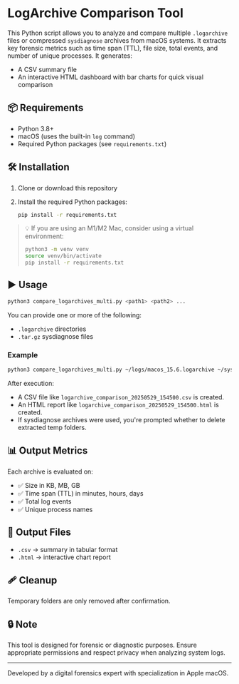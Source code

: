 # LogArchive Comparison Tool

This Python script allows you to analyze and compare multiple `.logarchive` files or compressed `sysdiagnose` archives from macOS systems. It extracts key forensic metrics such as time span (TTL), file size, total events, and number of unique processes. It generates:

* A CSV summary file
* An interactive HTML dashboard with bar charts for quick visual comparison

## 📦 Requirements

* Python 3.8+
* macOS (uses the built-in `log` command)
* Required Python packages (see `requirements.txt`)

## 🛠 Installation

1. Clone or download this repository
2. Install the required Python packages:

   ```bash
   pip install -r requirements.txt
   ```

> 💡 If you are using an M1/M2 Mac, consider using a virtual environment:
>
> ```bash
> python3 -m venv venv
> source venv/bin/activate
> pip install -r requirements.txt
> ```

## ▶️ Usage

```bash
python3 compare_logarchives_multi.py <path1> <path2> ...
```

You can provide one or more of the following:

* `.logarchive` directories
* `.tar.gz` sysdiagnose files

### Example

```bash
python3 compare_logarchives_multi.py ~/logs/macos_15.6.logarchive ~/sysdiagnose/sysdiag_15.5.tar.gz
```

After execution:

* A CSV file like `logarchive_comparison_20250529_154500.csv` is created.
* An HTML report like `logarchive_comparison_20250529_154500.html` is created.
* If sysdiagnose archives were used, you're prompted whether to delete extracted temp folders.

## 📊 Output Metrics

Each archive is evaluated on:

* ✅ Size in KB, MB, GB
* ✅ Time span (TTL) in minutes, hours, days
* ✅ Total log events
* ✅ Unique process names

## 📁 Output Files

* `.csv` → summary in tabular format
* `.html` → interactive chart report

## 🩹 Cleanup

Temporary folders are only removed after confirmation.

## 🔒 Note

This tool is designed for forensic or diagnostic purposes. Ensure appropriate permissions and respect privacy when analyzing system logs.

---

Developed by a digital forensics expert with specialization in Apple macOS.
